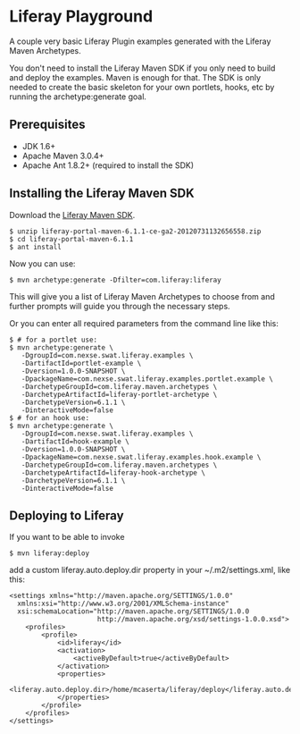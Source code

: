 Liferay Playground
==================

A couple very basic Liferay Plugin examples generated with the Liferay
Maven Archetypes.

You don't need to install the Liferay Maven SDK if you only need to
build and deploy the examples. Maven is enough for that. The SDK is
only needed to create the basic skeleton for your own portlets, hooks,
etc by running the archetype:generate goal.

## Prerequisites

  - JDK 1.6+
  - Apache Maven 3.0.4+
  - Apache Ant 1.8.2+ (required to install the SDK)

## Installing the Liferay Maven SDK

Download the [Liferay Maven SDK].

    $ unzip liferay-portal-maven-6.1.1-ce-ga2-20120731132656558.zip
    $ cd liferay-portal-maven-6.1.1
    $ ant install

Now you can use:

    $ mvn archetype:generate -Dfilter=com.liferay:liferay

This will give you a list of Liferay Maven Archetypes to choose from
and further prompts will guide you through the necessary steps.

Or you can enter all required parameters from the command line like
this:

    $ # for a portlet use:
    $ mvn archetype:generate \
       -DgroupId=com.nexse.swat.liferay.examples \
       -DartifactId=portlet-example \
       -Dversion=1.0.0-SNAPSHOT \
       -DpackageName=com.nexse.swat.liferay.examples.portlet.example \
       -DarchetypeGroupId=com.liferay.maven.archetypes \
       -DarchetypeArtifactId=liferay-portlet-archetype \
       -DarchetypeVersion=6.1.1 \
       -DinteractiveMode=false
    $ # for an hook use:
    $ mvn archetype:generate \
       -DgroupId=com.nexse.swat.liferay.examples \
       -DartifactId=hook-example \
       -Dversion=1.0.0-SNAPSHOT \
       -DpackageName=com.nexse.swat.liferay.examples.hook.example \
       -DarchetypeGroupId=com.liferay.maven.archetypes \
       -DarchetypeArtifactId=liferay-hook-archetype \
       -DarchetypeVersion=6.1.1 \
       -DinteractiveMode=false


## Deploying to Liferay

If you want to be able to invoke

    $ mvn liferay:deploy

add a custom liferay.auto.deploy.dir property in your ~/.m2/settings.xml,
like this:

    <settings xmlns="http://maven.apache.org/SETTINGS/1.0.0"
      xmlns:xsi="http://www.w3.org/2001/XMLSchema-instance"
      xsi:schemaLocation="http://maven.apache.org/SETTINGS/1.0.0
                          http://maven.apache.org/xsd/settings-1.0.0.xsd">
        <profiles>
            <profile>
                <id>liferay</id>
                <activation>
                    <activeByDefault>true</activeByDefault>
                </activation>
                <properties>
                    <liferay.auto.deploy.dir>/home/mcaserta/liferay/deploy</liferay.auto.deploy.dir>
                </properties>
            </profile>
        </profiles>
    </settings>


[Liferay Maven SDK]: http://sourceforge.net/projects/lportal/files/Liferay%20Portal/6.1.1%20GA2/liferay-portal-maven-6.1.1-ce-ga2-20120731132656558.zip/download
